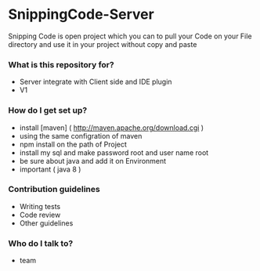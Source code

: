 # SnippingCode-Server 
Snipping Code is open project which you can to pull your Code on your File directory and use it in your project without copy and paste 

### What is this repository for? ###

* Server integrate with Client side and IDE plugin
* V1

### How do I get set up? ###

* install [maven] ( http://maven.apache.org/download.cgi )
* using the same configration of maven
* npm install on the path of Project
* install my sql and make password root and user name root
* be sure about java and add it on Environment 
* important ( java 8 )

### Contribution guidelines ###

* Writing tests
* Code review
* Other guidelines

### Who do I talk to? ###

* team
